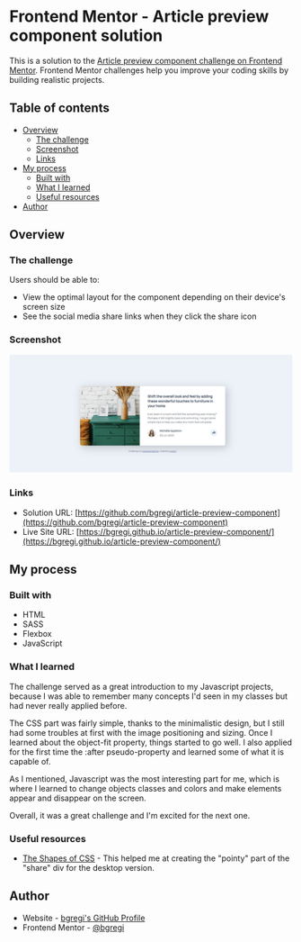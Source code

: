 # Frontend Mentor - Article preview component solution

This is a solution to the [Article preview component challenge on Frontend Mentor](https://www.frontendmentor.io/challenges/article-preview-component-dYBN_pYFT). Frontend Mentor challenges help you improve your coding skills by building realistic projects. 

## Table of contents

- [Overview](#overview)
  - [The challenge](#the-challenge)
  - [Screenshot](#screenshot)
  - [Links](#links)
- [My process](#my-process)
  - [Built with](#built-with)
  - [What I learned](#what-i-learned)
  - [Useful resources](#useful-resources)
- [Author](#author)

## Overview

### The challenge

Users should be able to:

- View the optimal layout for the component depending on their device's screen size
- See the social media share links when they click the share icon

### Screenshot

![](./screenshot.jpg)

### Links

- Solution URL: [https://github.com/bgregi/article-preview-component](https://github.com/bgregi/article-preview-component)
- Live Site URL: [https://bgregi.github.io/article-preview-component/](https://bgregi.github.io/article-preview-component/)

## My process

### Built with

- HTML
- SASS
- Flexbox
- JavaScript

### What I learned

The challenge served as a great introduction to my Javascript projects, because I was able to remember many concepts I'd seen in my classes but had never really applied before. 

The CSS part was fairly simple, thanks to the minimalistic design, but I still had some troubles at first with the image positioning and sizing. Once I learned about the object-fit property, things started to go well. I also applied for the first time the :after pseudo-property and learned some of what it is capable of.

As I mentioned, Javascript was the most interesting part for me, which is where I learned to change objects classes and colors and make elements appear and disappear on the screen.

Overall, it was a great challenge and I'm excited for the next one.

### Useful resources

- [The Shapes of CSS](https://css-tricks.com/the-shapes-of-css/) - This helped me at creating the "pointy" part of the "share" div for the desktop version.

## Author

- Website - [bgregi's GitHub Profile](https://github.com/bgregi)
- Frontend Mentor - [@bgregi](https://www.frontendmentor.io/profile/bgregi)
